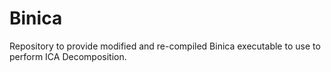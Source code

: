 # Binica
Repository to provide modified and re-compiled Binica executable to use to perform ICA Decomposition.
